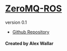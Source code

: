 # [ZeroMQ-ROS]()
version 0.1

- [Github Repository](http://github.com/wallarelvo/zeromq-ros)

#### Created by Alex Wallar
